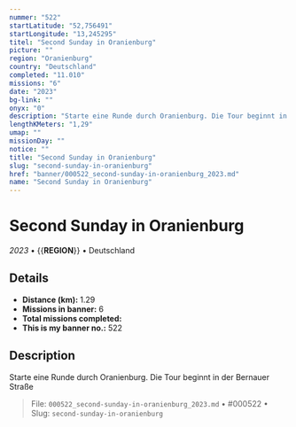 ```yaml
---
nummer: "522"
startLatitude: "52,756491"
startLongitude: "13,245295"
titel: "Second Sunday in Oranienburg"
picture: ""
region: "Oranienburg"
country: "Deutschland"
completed: "11.010"
missions: "6"
date: "2023"
bg-link: ""
onyx: "0"
description: "Starte eine Runde durch Oranienburg. Die Tour beginnt in der Bernauer Straße"
lengthKMeters: "1,29"
umap: ""
missionDay: ""
notice: ""
title: "Second Sunday in Oranienburg"
slug: "second-sunday-in-oranienburg"
href: "banner/000522_second-sunday-in-oranienburg_2023.md"
name: "Second Sunday in Oranienburg"
---
```

# Second Sunday in Oranienburg

*2023* • {{__REGION__}} • Deutschland





## Details
- **Distance (km):** 1.29
- **Missions in banner:** 6
- **Total missions completed:** 
- **This is my banner no.:** 522



## Description
Starte eine Runde durch Oranienburg. Die Tour beginnt in der Bernauer Straße




> File: `000522_second-sunday-in-oranienburg_2023.md` • #000522 • Slug: `second-sunday-in-oranienburg`
